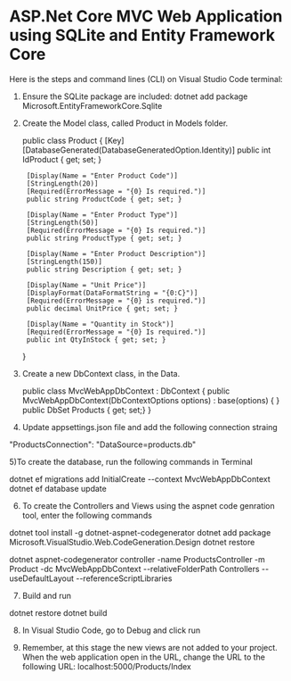 # ASP.Net Core MVC Web Application using SQLite and Entity Framework Core

Here is the steps and command lines (CLI) on Visual Studio Code terminal: 
1) Ensure the SQLite package are included:
 dotnet add package Microsoft.EntityFrameworkCore.Sqlite 
2) Create the Model class, called Product in Models folder.

    public class Product
    {
        [Key]
        [DatabaseGenerated(DatabaseGeneratedOption.Identity)]
        public int IdProduct { get; set; }

        [Display(Name = "Enter Product Code")]
        [StringLength(20)]
        [Required(ErrorMessage = "{0} Is required.")]
        public string ProductCode { get; set; }
        
        [Display(Name = "Enter Product Type")]
        [StringLength(50)]
        [Required(ErrorMessage = "{0} Is required.")]
        public string ProductType { get; set; }
        
        [Display(Name = "Enter Product Description")]
        [StringLength(150)]
        public string Description { get; set; }
        
        [Display(Name = "Unit Price")]
        [DisplayFormat(DataFormatString = "{0:C}")]
        [Required(ErrorMessage = "{0} is required.")]
        public decimal UnitPrice { get; set; }

        [Display(Name = "Quantity in Stock")]
        [Required(ErrorMessage = "{0} Is required.")]
        public int QtyInStock { get; set; }
    }

3) Create a new DbContext class, in the Data. 

    public class MvcWebAppDbContext : DbContext
    {
        public MvcWebAppDbContext(DbContextOptions<MvcWebAppDbContext> options)
            : base(options)
        {
        }
        public DbSet<Product> Products { get; set;}
    }
    
4) Update appsettings.json file and add the following connection straing
 
  "ProductsConnection": "DataSource=products.db"
  
5)To create the database, run the following commands in Terminal

  dotnet ef migrations add InitialCreate --context MvcWebAppDbContext
  dotnet ef database update
  
6) To create the Controllers and Views using the aspnet code genration tool, enter the following commands

  dotnet tool install -g dotnet-aspnet-codegenerator
  dotnet add package Microsoft.VisualStudio.Web.CodeGeneration.Design
  dotnet restore
  
  dotnet aspnet-codegenerator controller -name ProductsController -m Product -dc MvcWebAppDbContext --relativeFolderPath Controllers --useDefaultLayout --referenceScriptLibraries

7) Build and run

  dotnet restore
  dotnet build
  
8) In Visual Studio Code, go to Debug and click run 

9) Remember, at this stage the new views are not added to your project. When the web application open in the URL, 
   change the URL to the following URL: localhost:5000/Products/Index
   
   
